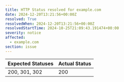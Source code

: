 ```yaml
---
title: HTTP Status resolved for example.com
date: 2024-12-20T13:21:56+00:00Z
resolved: True
resolvedWhen: 2024-12-20T13:21:56+00:00Z
resolvedStartTime: 2024-10-25T21:09:43.191474+00:00
severity: notice
affected:
  - example.com
section: issue
---
```


| Expected Statuses | Actual Status  |
|-------------------|----------------|
| 200, 301, 302 | 200 |
